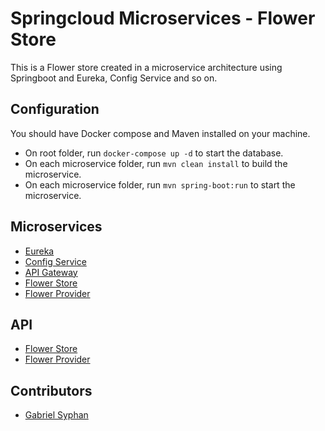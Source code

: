 # Springcloud Microservices - Flower Store
This is a Flower store created in a microservice architecture using Springboot and Eureka, Config Service and so on.

## Configuration
You should have Docker compose and Maven installed on your machine.

* On root folder, run `docker-compose up -d` to start the database.
* On each microservice folder, run `mvn clean install` to build the microservice.
* On each microservice folder, run `mvn spring-boot:run` to start the microservice.

## Microservices
* [Eureka](http://localhost:8761)
* [Config Service](http://localhost:8888)
* [API Gateway](http://localhost:8880)
* [Flower Store](http://localhost:8080)
* [Flower Provider](http://localhost:8081)

## API
* [Flower Store](http://localhost:8080/swagger-ui.html)
* [Flower Provider](http://localhost:8081/swagger-ui.html)

## Contributors
* [Gabriel Syphan](https://github.com/gabrielsyphan)

